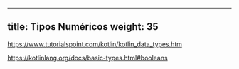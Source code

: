 
---
title: Tipos Numéricos
weight: 35
---


https://www.tutorialspoint.com/kotlin/kotlin_data_types.htm


https://kotlinlang.org/docs/basic-types.html#booleans


